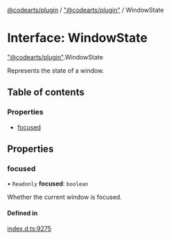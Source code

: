 [@codearts/plugin](../README.md) / ["@codearts/plugin"](../modules/_codearts_plugin_.md) / WindowState

# Interface: WindowState

["@codearts/plugin"](../modules/_codearts_plugin_.md).WindowState

Represents the state of a window.

## Table of contents

### Properties

- [focused](codearts_plugin_.WindowState.md#focused)

## Properties

### focused

• `Readonly` **focused**: `boolean`

Whether the current window is focused.

#### Defined in

[index.d.ts:9275](https://github.com/huaweicloud/cloudide-plugin-api/blob/a055dd0/index.d.ts#L9275)
